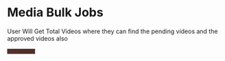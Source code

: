 # Media Bulk Jobs

User Will Get Total Videos where they can find the pending videos and the approved videos also

![](../.gitbook/assets/image%20%28159%29.png)

